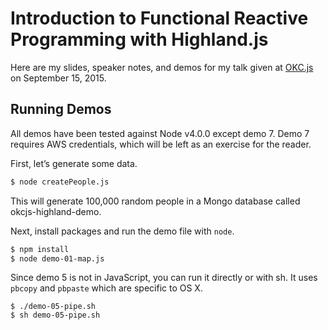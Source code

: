 # Introduction to Functional Reactive Programming with Highland.js

Here are my slides, speaker notes, and demos for my talk given at [OKC.js](http://okcjs.com/2015/09/15/2015-9-15-lightning-talks-10/) on September 15, 2015.

## Running Demos

All demos have been tested against Node v4.0.0 except demo 7. Demo 7 requires AWS credentials, which will be left as an exercise for the reader.

First, let’s generate some data.

```sh
$ node createPeople.js
```

This will generate 100,000 random people in a Mongo database called okcjs-highland-demo.

Next, install packages and run the demo file with `node`.

```sh
$ npm install
$ node demo-01-map.js
```

Since demo 5 is not in JavaScript, you can run it directly or with sh. It uses `pbcopy` and `pbpaste` which are specific to OS X.

```
$ ./demo-05-pipe.sh
$ sh demo-05-pipe.sh
```
